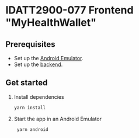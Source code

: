 # IDATT2900-077 Frontend "MyHealthWallet"
## Prerequisites

- Set up the [Android Emulator](https://docs.expo.dev/workflow/android-studio-emulator/).
- Set up the [backend](https://github.com/Maggi123/IDATT2900-077-Backend).

## Get started

1. Install dependencies

   ```bash
   yarn install
   ```

2. Start the app in an Android Emulator

   ```bash
    yarn android
   ```
